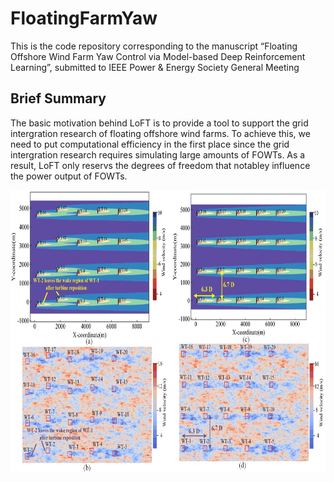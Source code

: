 # FloatingFarmYaw
This is the code repository corresponding to the manuscript “Floating Offshore Wind Farm Yaw Control via Model-based Deep Reinforcement Learning”, submitted to IEEE Power & Energy Society General Meeting

## Brief Summary
   The basic motivation behind LoFT is to provide a tool to support the grid intergration research of floating offshore wind farms. To achieve this, we need to put computational efficiency in the first place since the grid intergration research requires simulating large amounts of FOWTs. As a result, LoFT  only reservs the degrees of freedom that notabley influence the power output of FOWTs. 

<div align=center>
     <img src="Results/Wind Farm.png" height="450"/> 
</div>

